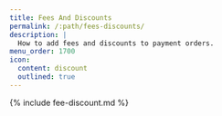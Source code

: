 ```yaml
---
title: Fees And Discounts
permalink: /:path/fees-discounts/
description: |
  How to add fees and discounts to payment orders.
menu_order: 1700
icon:
  content: discount
  outlined: true
---
```


{% include fee-discount.md %}
